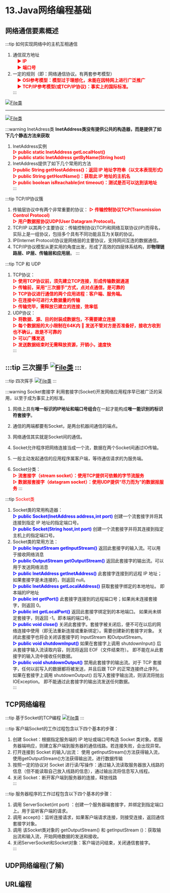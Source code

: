 # 13.Java网络编程基础

## 网络通信要素概述

:::tip 如何实现网络中的主机互相通信
1. 通信双方地址  
　<font color='red'><strong>▶ IP</strong></font>  
　<font color='red'><strong>▶ 端口号</strong></font>  
2. 一定的规则（即：网络通信协议。有两套参考模型）  
　<font color='red'><strong>▶ OSI参考模型：模型过于理想化，未能在因特网上进行广泛推广</strong></font>  
　<font color='red'><strong>▶ TCP/IP参考模型(或TCP/IP协议)：事实上的国际标准。</strong></font>  
:::

<a data-fancybox title="IO" href="../image/tongxunxieyi.png">![File类](../image/tongxunxieyi.png)</a>

-----------------------

<a data-fancybox title="IO" href="../image/tongxunxieyi2.png">![File类](../image/tongxunxieyi2.png)</a>

:::warning InetAdress类 
**InetAddress类没有提供公共的构造器，而是提供了如下几个静态方法来获取**
1. InetAddress实例  
    <font color='red'><strong>▷ public static InetAddress getLocalHost() </strong></font>     
    <font color='red'><strong>▷ public static InetAddress getByName(String host)  </strong></font>   
2. InetAddress提供了如下几个常用的方法  
    <font color='red'><strong>▷public String getHostAddress()：返回 IP 地址字符串（以文本表现形式)  </strong></font>  
    <font color='red'><strong>▷ public String getHostName()：获取此 IP 地址的主机名  </strong></font>  
    <font color='red'><strong>▷ public boolean isReachable(int timeout)：测试是否可以达到该地址  </strong></font>  
:::

:::tip TCP/IP协议簇
1. 传输层协议中有两个非常重要的协议：
    <font color='red'><strong>▷ 传输控制协议TCP(Transmission Control Protocol)</strong></font>  
    <font color='red'><strong>▷ 用户数据报协议UDP(User Datagram Protocol)。</strong></font>   
2. TCP/IP 以其两个主要协议：传输控制协议(TCP)和网络互联协议(IP)而得名，实际上是一组协议，包括多个具有不同功能且互为关联的协议。
3. IP(Internet Protocol)协议是网络层的主要协议，支持网间互连的数据通信。
4. TCP/IP协议模型从更实用的角度出发，形成了高效的四层体系结构，即**物理链路层、IP层、传输层和应用层**。
:::

:::tip TCP 和 UDP
1. TCP协议：  
    <font color='red'><strong>▷ 使用TCP协议前，须先建立TCP连接，形成传输数据通道</strong></font>  
    <font color='red'><strong>▷ 传输前，采用“三次握手”方式，点对点通信，是可靠的</strong></font>  
    <font color='red'><strong>▷ TCP协议进行通信的两个应用进程：客户端、服务端。</strong></font>  
    <font color='red'><strong>▷ 在连接中可进行大数据量的传输</strong></font>  
    <font color='red'><strong>▷ 传输完毕，需释放已建立的连接，效率低</strong></font>  
2. UDP协议：  
    <font color='red'><strong>▷ 将数据、源、目的封装成数据包，不需要建立连接</strong></font>  
    <font color='red'><strong>▷ 每个数据报的大小限制在64K内  发送不管对方是否准备好，接收方收到也不确认，故是不可靠的</strong></font>   
    <font color='red'><strong>▷ 可以广播发送</strong></font>  
    <font color='red'><strong>▷ 发送数据结束时无需释放资源，开销小，速度快</strong></font>  
:::

:::tip 三次握手
<a data-fancybox title="IO" href="../image/sanciwoshou.png">![File类](../image/sanciwoshou.png)</a>
:::
-----------------------------------
:::tip 四次挥手
<a data-fancybox title="IO" href="../image/sicihuishou.png">![File类](../image/sicihuishou.png)</a>
:::

:::warning Socket套接字
利用套接字(Socket)开发网络应用程序早已被广泛的采用，以至于成为事实上的标准。 
1. 网络上具有**唯一标识的IP地址和端口号组合**在一起才能构成**唯一能识别的标识符套接字**。 
2. 通信的两端都要有Socket，是两台机器间通信的端点。 
3. 网络通信其实就是Socket间的通信。
4. Socket允许程序把网络连接当成一个流，数据在两个Socket间通过IO传输。
5. 一般主动发起通信的应用程序属客户端，等待通信请求的为服务端。

6. Socket分类：    
    <font color='red'><strong>▷ 流套接字（stream socket）：使用TCP提供可依赖的字节流服务</strong></font>  
    <font color='red'><strong>▷ 数据报套接字（datagram socket）：使用UDP提供“尽力而为”的数据报服务</strong></font>
:::


:::tip <font color='red'>Socket类</font>
1. Socket类的常用构造器：   
    <font color='blue'><strong>▷  public Socket(InetAddress address,int port)</strong></font> 创建一个流套接字并将其连接到指定 IP 地址的指定端口号。   
    <font color='blue'><strong>▷  public Socket(String host,int port)</strong></font> 创建一个流套接字并将其连接到指定主机上的指定端口号。   
2.  Socket类的常用方法：  
    <font color='blue'><strong>▷  public InputStream getInputStream()</strong></font> 返回此套接字的输入流。可以用于接收网络消息  
    <font color='blue'><strong>▷  public OutputStream getOutputStream()</strong></font> 返回此套接字的输出流。可以用于发送网络消息  
    <font color='blue'><strong>▷  public InetAddress getInetAddress()</strong></font> 此套接字连接到的远程 IP 地址；如果套接字是未连接的，则返回 null。   
    <font color='blue'><strong>▷  public InetAddress getLocalAddress()</strong></font> 获取套接字绑定的本地地址。 即本端的IP地址  
    <font color='blue'><strong>▷  public int getPort()</strong></font> 此套接字连接到的远程端口号；如果尚未连接套接字，则返回 0。   
    <font color='blue'><strong>▷  public int getLocalPort()</strong></font> 返回此套接字绑定到的本地端口。 如果尚未绑定套接字，则返回 -1。即本端的端口号。   
    <font color='blue'><strong>▷  public void close()</strong></font> 关闭此套接字。套接字被关闭后，便不可在以后的网络连接中使用（即无法重新连接或重新绑定）。需要创建新的套接字对象。 关闭此套接字也将会关闭该套接字的 InputStream 和OutputStream。</strong></font>   
    <font color='blue'><strong>▷  public void shutdownInput()</strong></font> 如果在套接字上调用 shutdownInput() 后从套接字输入流读取内容，则流将返回 EOF（文件结束符）。 即不能在从此套接字的输入流中接收任何数据。 </strong></font>  
    <font color='blue'><strong>▷  public void shutdownOutput()</strong></font> 禁用此套接字的输出流。对于 TCP 套接字，任何以前写入的数据都将被发送，并且后跟 TCP 的正常连接终止序列。 如果在套接字上调用 shutdownOutput() 后写入套接字输出流，则该流将抛出 IOException。 即不能通过此套接字的输出流发送任何数据。  
::: 
## TCP网络编程

:::tip 基于Socket的TCP编程
<a data-fancybox title="IO" href="../image/socket.png">![File类](../image/socket.png)</a>
:::

:::tip  客户端Socket的工作过程包含以下四个基本的步骤：
1. 创建 Socket：根据指定服务端的 IP 地址或端口号构造 Socket 类对象。若服务器端响应，则建立客户端到服务器的通信线路。若连接失败，会出现异常。  
2. 打开连接到 Socket 的输入/出流： 使用 getInputStream()方法获得输入流，使用getOutputStream()方法获得输出流，进行数据传输  
3. 按照一定的协议对 Socket 进行读/写操作：通过输入流读取服务器放入线路的信息（但不能读取自己放入线路的信息），通过输出流将信息写入线程。  
4. 关闭 Socket：断开客户端到服务器的连接，释放线路  
:::


:::tip  服务器程序的工作过程包含以下四个基本的步骤：
1. 调用 ServerSocket(int port) ：创建一个服务器端套接字，并绑定到指定端口上。用于监听客户端的请求。  
2. 调用 accept()：监听连接请求，如果客户端请求连接，则接受连接，返回通信套接字对象。   
3. 调用 该Socket类对象的 getOutputStream() 和 getInputStream ()：获取输出流和输入流，开始网络数据的发送和接收。  
4. 关闭ServerSocket和Socket对象：客户端访问结束，关闭通信套接字。   
:::
## UDP网络编程(了解)

## URL编程
